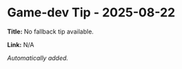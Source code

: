 # Game-dev Tip - 2025-08-22

**Title:** No fallback tip available.

**Link:** N/A

_Automatically added._
